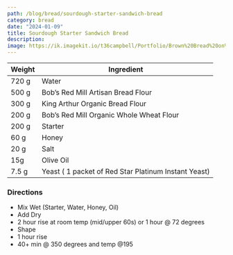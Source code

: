 ```yaml
---
path: /blog/bread/sourdough-starter-sandwich-bread
category: bread
date: "2024-01-09"
title: Sourdough Starter Sandwich Bread
description: 
image: https://ik.imagekit.io/t36campbell/Portfolio/Brown%20Bread%20on%20Blue%20Textile__xXSIInm9.jpg
---
```


| Weight | Ingredient |
| --- | --- |
| 720 g | Water |
| 500 g | Bob’s Red Mill Artisan Bread Flour |
| 300 g | King Arthur Organic Bread Flour |
| 200 g | Bob’s Red Mill Organic Whole Wheat Flour |
| 200 g  | Starter |
| 60 g | Honey |
| 20 g | Salt |
| 15g | Olive Oil |
| 7.5 g  | Yeast ( 1 packet of Red Star Platinum Instant Yeast) |

### Directions

- Mix Wet (Starter, Water, Honey, Oil)
- Add Dry
- 2 hour rise at room temp (mid/upper 60s) or 1 hour @ 72 degrees
- Shape
- 1 hour rise
- 40+ min @ 350 degrees and temp @195